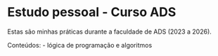 # Estudo pessoal - Curso ADS

Estas são minhas práticas durante a faculdade de ADS (2023 a 2026).

Conteúdos:
    - lógica de programação e algoritmos